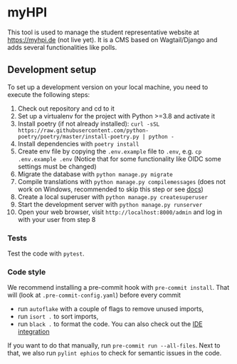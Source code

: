 # myHPI

This tool is used to manage the student representative website at https://myhpi.de (not live yet). It is a CMS based on Wagtail/Django and adds several functionalities like polls.

## Development setup

To set up a development version on your local machine, you need to execute the following steps:
1. Check out repository and cd to it
2. Set up a virtualenv for the project with Python >=3.8 and activate it
3. Install poetry (if not already installed): `curl -sSL https://raw.githubusercontent.com/python-poetry/poetry/master/install-poetry.py | python -`
4. Install dependencies with `poetry install`
5. Create env file by copying the `.env.example` file to `.env`, e.g. `cp .env.example .env` (Notice that for some functionality like OIDC some settings must be changed)
6. Migrate the database with `python manage.py migrate`
7. Compile translations with `python manage.py compilemessages` (does not work on Windows, recommended to skip this step or see [docs](https://docs.djangoproject.com/en/4.0/topics/i18n/translation/#gettext-on-windows))
8. Create a local superuser with `python manage.py createsuperuser`
9. Start the development server with `python manage.py runserver`
10. Open your web browser, visit `http://localhost:8000/admin` and log in with your user from step 8

### Tests

Test the code with `pytest`.

### Code style

We recommend installing a pre-commit hook with `pre-commit install`. That will (look at `.pre-commit-config.yaml`) before every commit

* run `autoflake` with a couple of flags to remove unused imports,
* run `isort .` to sort imports,
* run `black .` to format the code. You can also check out the [IDE integration](https://github.com/psf/black#editor-integration)

If you want to do that manually, run `pre-commit run --all-files`. Next to that, we also run `pylint ephios` to check for semantic issues in the code.
